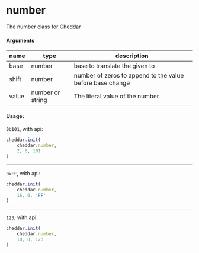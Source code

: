 # number

The number class for Cheddar

#### Arguments
| name | type | description |
| ---- | ---- | ----------- |
| base | number | base to translate the given to |
| shift | number | number of zeros to append to the value before base change |
| value | number or string | The literal value of the number |

#### Usage:
`0b101`, with api:
```js
cheddar.init(
    cheddar.number,
    2, 0, 101
)
```

---

`0xFF`, with api:
```js
cheddar.init(
    cheddar.number,
    16, 0, 'FF'
)
```

---

`123`, with api:
```js
cheddar.init(
    cheddar.number,
    10, 0, 123
)
```
